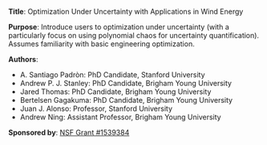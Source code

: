 **Title**: Optimization Under Uncertainty with Applications in Wind Energy

**Purpose**: Introduce users to optimization under uncertainty (with a particularly focus on using polynomial chaos for uncertainty quantification).  Assumes familiarity with basic engineering optimization.

**Authors**: 
- A. Santiago Padròn: PhD Candidate, Stanford University
- Andrew P. J. Stanley: PhD Candidate, Brigham Young University
- Jared Thomas: PhD Candidate, Brigham Young University
- Bertelsen Gagakuma: PhD Candidate, Brigham Young University
- Juan J. Alonso: Professor, Stanford University
- Andrew Ning: Assistant Professor, Brigham Young University

**Sponsored by**: 
[NSF Grant #1539384](https://www.nsf.gov/awardsearch/showAward?AWD_ID=1539384)


